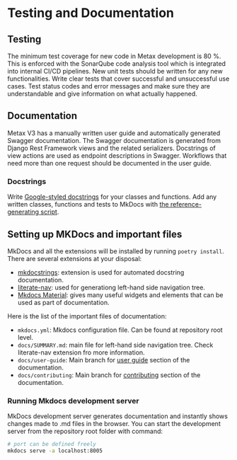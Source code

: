 # Testing and Documentation

## Testing

The minimum test coverage for new code in Metax development is 80 %. 
This is enforced with the SonarQube code analysis tool which
is integrated into internal CI/CD pipelines. 
New unit tests should be written for any new functionalities. 
Write clear tests that cover successful and unsuccessful use cases. 
Test status codes and error messages and make sure they are 
understandable and give information on what actually happened.

## Documentation

Metax V3 has a manually written user guide and automatically generated Swagger documentation. 
The Swagger documentation is generated from Django Rest Framework views 
and the related serializers. 
Docstrings of view actions are used as endpoint descriptions in Swagger.
Workflows that need more than one request should be documented in the user guide. 

### Docstrings

Write [Google-styled docstrings](https://sphinxcontrib-napoleon.readthedocs.io/en/latest/example_google.html) for your classes and functions. Add any written classes, functions and tests to MkDocs with [the reference-generating script](#generating-source-code-reference-files).

## Setting up MKDocs and important files

MkDocs and all the extensions will be installed by running `poetry install`. There are several extensions at your disposal:

- [mkdocstrings](https://mkdocstrings.github.io/): extension is used for automated docstring documentation.
- [literate-nav](https://oprypin.github.io/mkdocs-literate-nav/): used for generationg left-hand side navigation tree.
- [Mkdocs Material](https://squidfunk.github.io/mkdocs-material/): gives many useful widgets and elements that can be used as part of documentation. 

Here is the list of the important files of documentation:

- `mkdocs.yml`: Mkdocs configuration file. Can be found at repository root level.
- `docs/SUMMARY.md`: main file for left-hand side navigation tree. Check literate-nav extension fro more information.
- `docs/user-guide`: Main branch for [user guide](../../user-guide/) section of the documentation.
- `docs/contributing`: Main branch for [contributing](../) section of the documentation.

### Running Mkdocs development server

MkDocs development server generates documentation and instantly shows changes made to .md files in the browser. 
You can start the development server from the repository root folder with command:

```bash
# port can be defined freely
mkdocs serve -a localhost:8005
```
